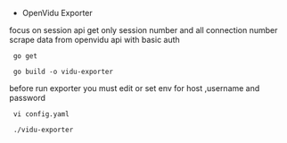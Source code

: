 * OpenVidu Exporter

focus on session api get only session number and all connection number
scrape data from openvidu api with basic auth 

```
 go get

 go build -o vidu-exporter
```

before run exporter you must edit or set env for host ,username and password

```
 vi config.yaml

 ./vidu-exporter
```



